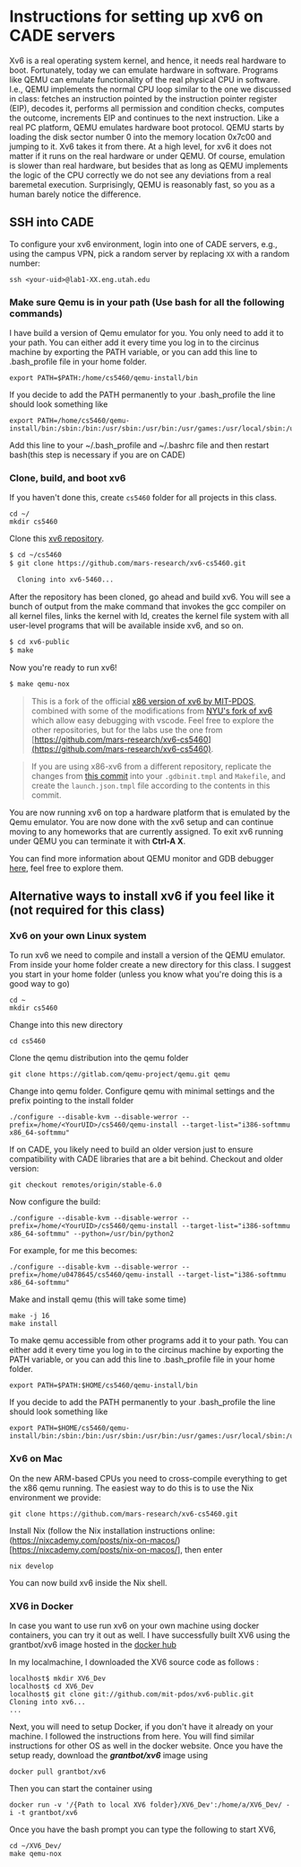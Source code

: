 # Instructions for setting up xv6 on CADE servers

Xv6 is a real operating system kernel, and hence, it needs real hardware to boot. Fortunately, today we can emulate hardware in software. Programs like QEMU can emulate functionality of the real physical CPU in software. I.e., QEMU implements the normal CPU loop similar to the one we discussed in class: fetches an instruction pointed by the instruction pointer register (EIP), decodes it, performs all permission and condition checks, computes the outcome, increments EIP and continues to the next instruction. Like a real PC platform, QEMU emulates hardware boot protocol. QEMU starts by loading the disk sector number 0 into the memory location 0x7c00 and jumping to it. Xv6 takes it from there. At a high level, for xv6 it does not matter if it runs on the real hardware or under QEMU. Of course, emulation is slower than real hardware, but besides that as long as QEMU implements the logic of the CPU correctly we do not see any deviations from a real baremetal execution. Surprisingly, QEMU is reasonably fast, so you as a human barely notice the difference.

## SSH into CADE

To configure your xv6 environment, login into one of CADE servers, e.g., using the campus VPN, pick a random 
server by replacing `XX` with a random number:

```
ssh <your-uid>@lab1-XX.eng.utah.edu
```

### Make sure Qemu is in your path (Use bash for all the following commands)

I have build a version of Qemu emulator for you. You only need to add it to your path. You can either add it every time you log in to the circinus machine by exporting the PATH variable, or you can add this line to .bash_profile file in your home folder.
```
export PATH=$PATH:/home/cs5460/qemu-install/bin
```
If you decide to add the PATH permanently to your .bash_profile the line should look something like
```
export PATH=/home/cs5460/qemu-install/bin:/sbin:/bin:/usr/sbin:/usr/bin:/usr/games:/usr/local/sbin:/usr/local/bin:/usr/X11R6/bin:$HOME/bin:$PATH
```
Add this line to your ~/.bash_profile and ~/.bashrc file and then restart bash(this step is necessary if you are on CADE)


### Clone, build, and boot xv6

If you haven't done this, create `cs5460` folder for all projects in this class. 

```
cd ~/
mkdir cs5460
```

Clone this [xv6 repository](https://github.com/mars-research/xv6-cs5460). 

```bash
$ cd ~/cs5460
$ git clone https://github.com/mars-research/xv6-cs5460.git

  Cloning into xv6-5460...
```

After the repository has been cloned, go ahead and build xv6. You will see a bunch of output from the make command that invokes the gcc compiler on all kernel files, links the kernel with ld, creates the kernel file system with all user-level programs that will be available inside xv6, and so on. 

```bash
$ cd xv6-public
$ make
```

Now you're ready to run xv6!

```bash
$ make qemu-nox
```

> This is a fork of the official [x86 version of xv6 by MIT-PDOS](https://github.com/mit-pdos/xv6-public/), combined with some of the modifications from [NYU's fork of xv6](https://github.com/AnubisLMS/xv6) which allow easy debugging with vscode. Feel free to explore the other repositories, but for the labs use the one from [https://github.com/mars-research/xv6-cs5460](https://github.com/mars-research/xv6-cs5460).


> If you are using x86-xv6 from a different repository, replicate the changes from [this commit](https://github.com/sohambagchi/xv6-public/commit/20c2e7ad780eb2d658f7040dd4c65a5db6742a96) into your `.gdbinit.tmpl` and `Makefile`, and create the `launch.json.tmpl` file according to the contents in this commit. 

You are now running xv6 on top a hardware platform that is emulated by the Qemu emulator. You are now done with the xv6 setup and can continue moving to any homeworks that are currently assigned. To exit xv6 running under QEMU you can terminate it with **Ctrl-A X**.

You can find more information about QEMU monitor and GDB debugger [here](https://pdos.csail.mit.edu/6.828/2018/labguide.html), feel free to explore them.

## Alternative ways to install xv6 if you feel like it (not required for this class)


### Xv6 on your own Linux system

To run xv6 we need to compile and install a version of the QEMU emulator.  From inside your home folder create a new directory for this class. I suggest you start in your home folder (unless you know what you're doing this is a good way to go)
```
cd ~
mkdir cs5460
```
Change into this new directory
```
cd cs5460
```
Clone the qemu distribution into the qemu folder
```
git clone https://gitlab.com/qemu-project/qemu.git qemu 
```
Change into qemu folder. Configure qemu with minimal settings and the prefix pointing to the install folder
```
./configure --disable-kvm --disable-werror --prefix=/home/<YourUID>/cs5460/qemu-install --target-list="i386-softmmu x86_64-softmmu"
```
If on CADE, you likely need to build an older version just to ensure compatibility with CADE libraries that are a bit behind. Checkout 
and older version: 

```
git checkout remotes/origin/stable-6.0
```

Now configure the build:

```
./configure --disable-kvm --disable-werror --prefix=/home/<YourUID>/cs5460/qemu-install --target-list="i386-softmmu x86_64-softmmu" --python=/usr/bin/python2
```
For example, for me this becomes:
```
./configure --disable-kvm --disable-werror --prefix=/home/u0478645/cs5460/qemu-install --target-list="i386-softmmu x86_64-softmmu"
```
Make and install qemu (this will take some time)
```
make -j 16
make install
```
To make qemu accessible from other programs add it to your path. You can either add it every time you log in to the circinus machine by exporting the PATH variable, or you can add this line to .bash_profile file in your home folder.
```
export PATH=$PATH:$HOME/cs5460/qemu-install/bin
```
If you decide to add the PATH permanently to your .bash_profile the line should look something like
```
export PATH=$HOME/cs5460/qemu-install/bin:/sbin:/bin:/usr/sbin:/usr/bin:/usr/games:/usr/local/sbin:/usr/local/bin:/usr/X11R6/bin:$HOME/bin:$PATH
```

### Xv6 on Mac 

On the new ARM-based CPUs you need to cross-compile everything to get the x86 qemu running. The easiest way to do this is to use the Nix environment we provide:

```
git clone https://github.com/mars-research/xv6-cs5460.git
```

Install Nix (follow the Nix installation instructions online: (https://nixcademy.com/posts/nix-on-macos/)[https://nixcademy.com/posts/nix-on-macos/], then enter

```
nix develop
```

You can now build xv6 inside the Nix shell.

### XV6 in Docker

In case you want to use run xv6 on your own machine using docker containers, you can try it out as well. I have successfully built XV6 using the grantbot/xv6 image hosted in the [docker hub](https://hub.docker.com/r/grantbot/xv6/)


In my localmachine, I downloaded the XV6 source code as follows :
```
localhost$ mkdir XV6_Dev
localhost$ cd XV6_Dev
localhost$ git clone git://github.com/mit-pdos/xv6-public.git
Cloning into xv6...
...
```
Next, you will need to setup Docker, if you don't have it already on your machine. I followed the instructions from here. You will find similar instructions for other OS as well in the docker website. Once you have the setup ready, download the ***grantbot/xv6*** image using
```
docker pull grantbot/xv6
```
Then you can start the container using
```
docker run -v '/{Path to local XV6 folder}/XV6_Dev':/home/a/XV6_Dev/ -i -t grantbot/xv6
```
Once you have the bash prompt you can type the following to start XV6,
```
cd ~/XV6_Dev/
make qemu-nox
```
